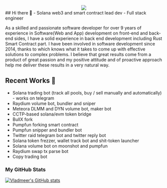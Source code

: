 <div align="center">
  <img src="https://readme-typing-svg.herokuapp.com/?font=Righteous&size=35&center=true&vCenter=true&width=500&height=70&duration=4000&lines=Hi+There!+👋;I'm+Dave+Vasu!;Welcome+to+My+GitHub+Profile!" />
</div>
## Hi there 👋
- Solana web3 and smart contract lead dev
- Full stack engineer

As a skilled and passionate software developer for over 9 years of experience in Software(Web and App) development on front-end and back-end sides, I have a solid experience in back end development including Rust Smart Contract part.
I have been involved in software development since 2014, thanks to which knows what it takes to come up with effective solutions to complex problems.
I believe that great results come from a product of great passion and my positive attitude and of proactive approach help me deliver these results in a very natural way.

## Recent Works 🔭
- Solana trading bot (track all pools, buy / sell manually and automatically) - works on telegram
- Raydium volume bot, bundler and sniper
- Meteora DLMM and DYN volume bot, maker bot
- CCTP-based solana/evm token bridge
- BullX fork
- Pumpfun forking smart contract
- Pumpfun snipper and bundler bot
- Twitter raid telegram bot and twitter reply bot
- Solana token frezzer, wallet track bot and shit-token launcher
- Solana volume bot on moonshot and pumpfun
- Raydium swap tx parse bot
- Copy trading bot

### My GitHub Stats
<a href="http://www.github.com/vladmeer"><img src="https://github-readme-stats.vercel.app/api?username=vladmeer&show_icons=true&count_private=true&title_color=0891b2&text_color=ffffff&icon_color=0891b2&bg_color=1c1917&hide_border=true&theme=prussian&show=reviews,discussions_started,discussions_answered,prs_merged,prs_merged_percentage" alt="Vladmeer's GitHub stats" /></a>
<!--
**bambi-bf/bambi-bf** is a ✨ _special_ ✨ repository because its `README.md` (this file) appears on your GitHub profile.

Here are some ideas to get you started:

- 🔭 I’m currently working on ...
- 🌱 I’m currently learning ...
- 👯 I’m looking to collaborate on ...
- 🤔 I’m looking for help with ...
- 💬 Ask me about ...
- 📫 How to reach me: ...
- 😄 Pronouns: ...
- ⚡ Fun fact: ...
-->
